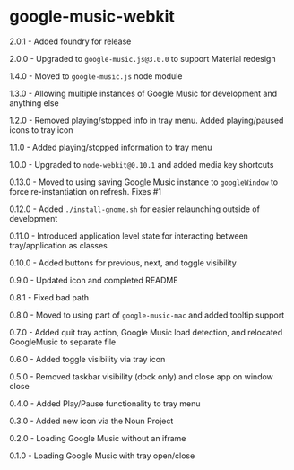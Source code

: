 # google-music-webkit
2.0.1 - Added foundry for release

2.0.0 - Upgraded to `google-music.js@3.0.0` to support Material redesign

1.4.0 - Moved to `google-music.js` node module

1.3.0 - Allowing multiple instances of Google Music for development and anything else

1.2.0 - Removed playing/stopped info in tray menu. Added playing/paused icons to tray icon

1.1.0 - Added playing/stopped information to tray menu

1.0.0 - Upgraded to `node-webkit@0.10.1` and added media key shortcuts

0.13.0 - Moved to using saving Google Music instance to `googleWindow` to force re-instantiation on refresh. Fixes #1

0.12.0 - Added `./install-gnome.sh` for easier relaunching outside of development

0.11.0 - Introduced application level state for interacting between tray/application as classes

0.10.0 - Added buttons for previous, next, and toggle visibility

0.9.0 - Updated icon and completed README

0.8.1 - Fixed bad path

0.8.0 - Moved to using part of `google-music-mac` and added tooltip support

0.7.0 - Added quit tray action, Google Music load detection, and relocated GoogleMusic to separate file

0.6.0 - Added toggle visibility via tray icon

0.5.0 - Removed taskbar visibility (dock only) and close app on window close

0.4.0 - Added Play/Pause functionality to tray menu

0.3.0 - Added new icon via the Noun Project

0.2.0 - Loading Google Music without an iframe

0.1.0 - Loading Google Music with tray open/close
